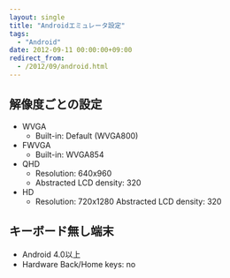 ```yaml
---
layout: single
title: "Androidエミュレータ設定"
tags:
  - "Android"
date: 2012-09-11 00:00:00+09:00
redirect_from:
  - /2012/09/android.html
---
```


## 解像度ごとの設定

- WVGA
  - Built-in: Default (WVGA800)
- FWVGA
  - Built-in: WVGA854
- QHD
  - Resolution: 640x960
  - Abstracted LCD density: 320
- HD
  - Resolution: 720x1280
  Abstracted LCD density: 320

## キーボード無し端末

- Android 4.0以上
- Hardware Back/Home keys: no
